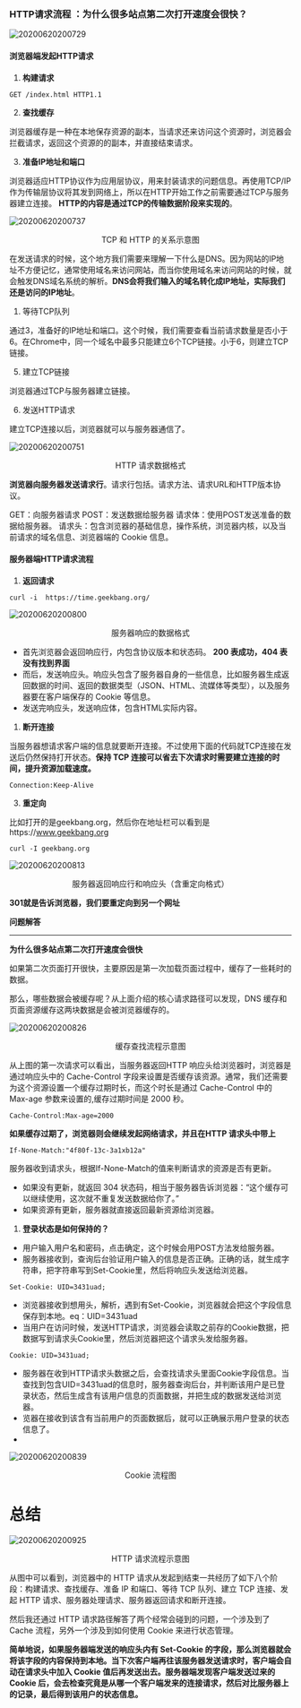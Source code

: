 ### HTTP请求流程 ：为什么很多站点第二次打开速度会很快？
![20200620200729](https://hzy-1301560453.cos.ap-shanghai.myqcloud.com/2020/pictures/20200620200729.png)
#### 浏览器端发起HTTP请求
1. **构建请求**
```
GET /index.html HTTP1.1
```
2. **查找缓存**

浏览器缓存是一种在本地保存资源的副本，当请求还来访问这个资源时，浏览器会拦截请求，返回这个资源的的副本，并直接结束请求。

3. **准备IP地址和端口**

浏览器适应HTTP协议作为应用层协议，用来封装请求的问题信息。再使用TCP/IP作为传输层协议将其发到网络上，所以在HTTP开始工作之前需要通过TCP与服务器建立连接。
**HTTP的内容是通过TCP的传输数据阶段来实现的**。

![20200620200737](https://hzy-1301560453.cos.ap-shanghai.myqcloud.com/2020/pictures/20200620200737.png)
<center>TCP 和 HTTP 的关系示意图</center>

在发送请求的时候，这个地方我们需要来理解一下什么是DNS。因为网站的IP地址不方便记忆，通常使用域名来访问网站，而当你使用域名来访问网站的时候，就会触发DNS域名系统的解析。**DNS会将我们输入的域名转化成IP地址，实际我们还是访问的IP地址**。

1. 等待TCP队列

通过3，准备好的IP地址和端口。这个时候，我们需要查看当前请求数量是否小于6。在Chrome中，同一个域名中最多只能建立6个TCP链接。小于6，则建立TCP链接。

5. 建立TCP链接

浏览器通过TCP与服务器建立链接。

6. 发送HTTP请求

建立TCP连接以后，浏览器就可以与服务器通信了。


![20200620200751](https://hzy-1301560453.cos.ap-shanghai.myqcloud.com/2020/pictures/20200620200751.png)
<center>HTTP 请求数据格式</center>

**浏览器向服务器发送请求行**。请求行包括。请求方法、请求URL和HTTP版本协议。

GET：向服务器请求
POST：发送数据给服务器
请求体：使用POST发送准备的数据给服务器。
请求头：包含浏览器的基础信息，操作系统，浏览器内核，以及当前请求的域名信息、浏览器端的 Cookie 信息。

#### 服务器端HTTP请求流程

1. **返回请求**
```
curl -i  https://time.geekbang.org/
```

![20200620200800](https://hzy-1301560453.cos.ap-shanghai.myqcloud.com/2020/pictures/20200620200800.png)
<center>服务器响应的数据格式</center>

- 首先浏览器会返回响应行，内包含协议版本和状态码。
**200 表成功，404 表没有找到界面**
- 而后，发送响应头。响应头包含了服务器自身的一些信息，比如服务器生成返回数据的时间、返回的数据类型（JSON、HTML、流媒体等类型），以及服务器要在客户端保存的 Cookie 等信息。
- 发送完响应头，发送响应体，包含HTML实际内容。
1. **断开连接**

当服务器想请求客户端的信息就要断开连接。不过使用下面的代码就TCP连接在发送后仍然保持打开状态。**保持 TCP 连接可以省去下次请求时需要建立连接的时间，提升资源加载速度。**
```
Connection:Keep-Alive 
```
3. **重定向**

比如打开的是geekbang.org，然后你在地址栏可以看到是https://www.geekbang.org

```
curl -I geekbang.org
```


![20200620200813](https://hzy-1301560453.cos.ap-shanghai.myqcloud.com/2020/pictures/20200620200813.png)
<center>服务器返回响应行和响应头（含重定向格式）</center>

**301就是告诉浏览器，我们要重定向到另一个网址**


**问题解答**
***
**为什么很多站点第二次打开速度会很快**

如果第二次页面打开很快，主要原因是第一次加载页面过程中，缓存了一些耗时的数据。

那么，哪些数据会被缓存呢？从上面介绍的核心请求路径可以发现，DNS 缓存和页面资源缓存这两块数据是会被浏览器缓存的。

![20200620200826](https://hzy-1301560453.cos.ap-shanghai.myqcloud.com/2020/pictures/20200620200826.png)
<center>缓存查找流程示意图</center>

从上图的第一次请求可以看出，当服务器返回HTTP 响应头给浏览器时，浏览器是通过响应头中的 Cache-Control 字段来设置是否缓存该资源。通常，我们还需要为这个资源设置一个缓存过期时长，而这个时长是通过 Cache-Control 中的 Max-age 参数来设置的,缓存过期时间是 2000 秒。
```
Cache-Control:Max-age=2000
```

**如果缓存过期了，浏览器则会继续发起网络请求，并且在HTTP 请求头中带上**

```
If-None-Match:"4f80f-13c-3a1xb12a"
```

服务器收到请求头，根据If-None-Match的值来判断请求的资源是否有更新。
- 如果没有更新，就返回 304 状态码，相当于服务器告诉浏览器：“这个缓存可以继续使用，这次就不重复发送数据给你了。”
- 如果资源有更新，服务器就直接返回最新资源给浏览器。

1. **登录状态是如何保持的？**
- 用户输入用户名和密码，点击确定，这个时候会用POST方法发给服务器。
- 服务器接收到，查询后台验证用户输入的信息是否正确。正确的话，就生成字符串，把字符串写到Set-Cookie里，然后将响应头发送给浏览器。

```
Set-Cookie: UID=3431uad;
```
- 浏览器接收到想用头，解析，遇到有Set-Cookie，浏览器就会把这个字段信息保存到本地。eq：UID=3431uad
- 当用户在访问时候，发送HTTP请求，浏览器会读取之前存的Cookie数据，把数据写到请求头Cookie里，然后浏览器把这个请求头发给服务器。
```
Cookie: UID=3431uad;
```
- 服务器在收到HTTP请求头数据之后，会查找请求头里面Cookie字段信息。当查找到包含UID=3431uad的信息时，服务器查询后台，并判断该用户是已登录状态，然后生成含有该用户信息的页面数据，并把生成的数据发送给浏览器。
- 览器在接收到该含有当前用户的页面数据后，就可以正确展示用户登录的状态信息了。
- 
![20200620200839](https://hzy-1301560453.cos.ap-shanghai.myqcloud.com/2020/pictures/20200620200839.png)
<center>Cookie 流程图</center>

# 总结
![20200620200925](https://hzy-1301560453.cos.ap-shanghai.myqcloud.com/2020/pictures/20200620200925.png)
<center>HTTP 请求流程示意图</center>

从图中可以看到，浏览器中的 HTTP 请求从发起到结束一共经历了如下八个阶段：构建请求、查找缓存、准备 IP 和端口、等待 TCP 队列、建立 TCP 连接、发起 HTTP 请求、服务器处理请求、服务器返回请求和断开连接。

然后我还通过 HTTP 请求路径解答了两个经常会碰到的问题，一个涉及到了 Cache 流程，另外一个涉及到如何使用 Cookie 来进行状态管理。

**简单地说，如果服务器端发送的响应头内有 Set-Cookie 的字段，那么浏览器就会将该字段的内容保持到本地。当下次客户端再往该服务器发送请求时，客户端会自动在请求头中加入 Cookie 值后再发送出去。服务器端发现客户端发送过来的 Cookie 后，会去检查究竟是从哪一个客户端发来的连接请求，然后对比服务器上的记录，最后得到该用户的状态信息。**